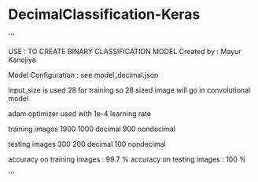 # DecimalClassification-Keras

'''

USE : TO CREATE BINARY CLASSIFICATION MODEL
Created by : Mayur Kanojiya

Model Configuration :
 see model_decimal.json

input_size is used 28 for training so 28 sized image will go in convolutional model

adam optimizer used with 1e-4 learning rate

training images 1900
1000 decimal 900 nondecimal

testing images 300
200 decimal 100 nondecimal

accuracy on training images : 99.7 %
accuracy on testing images : 100 %

'''
